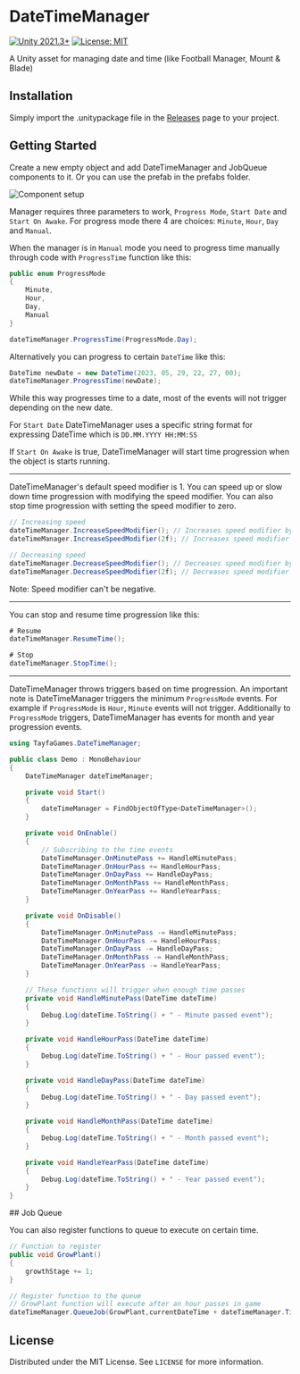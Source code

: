 # DateTimeManager
[![Unity 2021.3+](https://img.shields.io/badge/unity-2021.3.43+-blue)](https://unity3d.com/get-unity/download)
[![License: MIT](https://img.shields.io/badge/License-MIT-brightgreen.svg)](https://github.com/tayfagames/DateTimeManager/blob/master/LICENSE)


A Unity asset for managing date and time (like Football Manager, Mount &amp; Blade)

## Installation

Simply import the .unitypackage file in the [Releases](https://github.com/tayfagames/datetimemanager/releases/) page to your project.

## Getting Started

Create a new empty object and add DateTimeManager and JobQueue components to it. Or you can use the prefab in the prefabs folder.

![Component setup](https://i.imgur.com/6dCa02c.png)

Manager requires three parameters to work, `Progress Mode`, `Start Date` and `Start On Awake`. For progress mode there 4 are choices: `Minute`, `Hour`, `Day` and `Manual`. 

When the manager is in `Manual` mode you need to progress time manually through code with `ProgressTime` function like this:

```csharp
public enum ProgressMode
{
    Minute,
    Hour,
    Day,
    Manual
}

dateTimeManager.ProgressTime(ProgressMode.Day);
```

Alternatively you can progress to certain `DateTime` like this:

```csharp
DateTime newDate = new DateTime(2023, 05, 29, 22, 27, 00);
dateTimeManager.ProgressTime(newDate);
```

While this way progresses time to a date, most of the events will not trigger depending on the new date.

For `Start Date` DateTimeManager uses a specific string format for expressing DateTime which is `DD.MM.YYYY HH:MM:SS`

If `Start On Awake` is true, DateTimeManager will start time progression when the object is starts running.

---

DateTimeManager's default speed modifier is 1. You can speed up or slow down time progression with modifying the speed modifier. You can also stop time progression with setting the speed modifier to zero.

```csharp
// Increasing speed
dateTimeManager.IncreaseSpeedModifier(); // Increases speed modifier by 1
dateTimeManager.IncreaseSpeedModifier(2f); // Increases speed modifier by 2

// Decreasing speed
dateTimeManager.DecreaseSpeedModifier(); // Decreases speed modifier by 1
dateTimeManager.DecreaseSpeedModifier(2f); // Decreases speed modifier by 2
```

Note: Speed modifier can't be negative.

---

You can stop and resume time progression like this:

```csharp
# Resume
dateTimeManager.ResumeTime();

# Stop
dateTimeManager.StopTime();
```

---

DateTimeManager throws triggers based on time progression. An important note is DateTimeManager triggers the minimum `ProgressMode` events. For example if `ProgressMode` is `Hour`, `Minute` events will not trigger. Additionally to `ProgressMode` triggers, DateTimeManager has events for month and year progression events. 

```csharp
using TayfaGames.DateTimeManager;

public class Demo : MonoBehaviour
{
    DateTimeManager dateTimeManager;

    private void Start()
    {
        dateTimeManager = FindObjectOfType<DateTimeManager>();
    }

    private void OnEnable()
    {
        // Subscribing to the time events
        DateTimeManager.OnMinutePass += HandleMinutePass;
        DateTimeManager.OnHourPass += HandleHourPass;
        DateTimeManager.OnDayPass += HandleDayPass;
        DateTimeManager.OnMonthPass += HandleMonthPass;
        DateTimeManager.OnYearPass += HandleYearPass;
    }

    private void OnDisable()
    {
        DateTimeManager.OnMinutePass -= HandleMinutePass;
        DateTimeManager.OnHourPass -= HandleHourPass;
        DateTimeManager.OnDayPass -= HandleDayPass;
        DateTimeManager.OnMonthPass -= HandleMonthPass;
        DateTimeManager.OnYearPass -= HandleYearPass;
    }

    // These functions will trigger when enough time passes
    private void HandleMinutePass(DateTime dateTime)
    {
        Debug.Log(dateTime.ToString() + " - Minute passed event");
    }

    private void HandleHourPass(DateTime dateTime)
    {
        Debug.Log(dateTime.ToString() + " - Hour passed event");
    }

    private void HandleDayPass(DateTime dateTime)
    {
        Debug.Log(dateTime.ToString() + " - Day passed event");
    }

    private void HandleMonthPass(DateTime dateTime)
    {
        Debug.Log(dateTime.ToString() + " - Month passed event");
    }

    private void HandleYearPass(DateTime dateTime)
    {
        Debug.Log(dateTime.ToString() + " - Year passed event");
    }
}
```

## Job Queue

You can also register functions to queue to execute on certain time.

```csharp
// Function to register
public void GrowPlant()
{
    growthStage += 1;
}

// Register function to the queue
// GrowPlant function will execute after an hour passes in game
dateTimeManager.QueueJob(GrowPlant,currentDateTime + dateTimeManager.Timedelta(hours: 1));
```

## License

Distributed under the MIT License. See `LICENSE` for more information.
